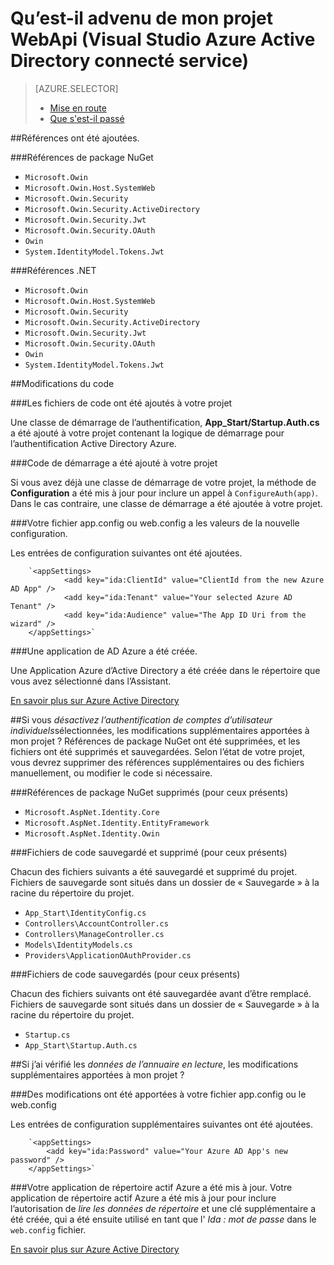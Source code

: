 <properties
    pageTitle="Qu’est-il advenu de mon projet WebApi (Visual Studio Azure Active Directory connecté service) | Microsoft Azure "
    description="Décrit ce qui arrive à votre projet MVC WebApi vous connectez à Active Directory Azure à l’aide de Visual Studio"
  services="active-directory"
    documentationCenter=""
    authors="TomArcher"
    manager="douge"
    editor=""/>

<tags
    ms.service="active-directory"
    ms.workload="web"
    ms.tgt_pltfrm="vs-what-happened"
    ms.devlang="na"
    ms.topic="article"
    ms.date="08/15/2016"
    ms.author="tarcher"/>

# <a name="what-happened-to-my-webapi-project-visual-studio-azure-active-directory-connected-service"></a>Qu’est-il advenu de mon projet WebApi (Visual Studio Azure Active Directory connecté service)

> [AZURE.SELECTOR]
> - [Mise en route](vs-active-directory-webapi-getting-started.md)
> - [Que s'est-il passé](vs-active-directory-webapi-what-happened.md)

##<a name="references-have-been-added"></a>Références ont été ajoutées.

###<a name="nuget-package-references"></a>Références de package NuGet

- `Microsoft.Owin`
- `Microsoft.Owin.Host.SystemWeb`
- `Microsoft.Owin.Security`
- `Microsoft.Owin.Security.ActiveDirectory`
- `Microsoft.Owin.Security.Jwt`
- `Microsoft.Owin.Security.OAuth`
- `Owin`
- `System.IdentityModel.Tokens.Jwt`

###<a name="net-references"></a>Références .NET

- `Microsoft.Owin`
- `Microsoft.Owin.Host.SystemWeb`
- `Microsoft.Owin.Security`
- `Microsoft.Owin.Security.ActiveDirectory`
- `Microsoft.Owin.Security.Jwt`
- `Microsoft.Owin.Security.OAuth`
- `Owin`
- `System.IdentityModel.Tokens.Jwt`

##<a name="code-changes"></a>Modifications du code

###<a name="code-files-were-added-to-your-project"></a>Les fichiers de code ont été ajoutés à votre projet

Une classe de démarrage de l’authentification, **App_Start/Startup.Auth.cs** a été ajouté à votre projet contenant la logique de démarrage pour l’authentification Active Directory Azure.

###<a name="startup-code-was-added-to-your-project"></a>Code de démarrage a été ajouté à votre projet

Si vous avez déjà une classe de démarrage de votre projet, la méthode de **Configuration** a été mis à jour pour inclure un appel à `ConfigureAuth(app)`. Dans le cas contraire, une classe de démarrage a été ajoutée à votre projet.


###<a name="your-appconfig-or-webconfig-file-has-new-configuration-values"></a>Votre fichier app.config ou web.config a les valeurs de la nouvelle configuration.

Les entrées de configuration suivantes ont été ajoutées.
```
    `<appSettings>
            <add key="ida:ClientId" value="ClientId from the new Azure AD App" />
            <add key="ida:Tenant" value="Your selected Azure AD Tenant" />
            <add key="ida:Audience" value="The App ID Uri from the wizard" />
    </appSettings>`
```

###<a name="an-azure-ad-app-was-created"></a>Une application de AD Azure a été créée.

Une Application Azure d’Active Directory a été créée dans le répertoire que vous avez sélectionné dans l’Assistant.

[En savoir plus sur Azure Active Directory](https://azure.microsoft.com/services/active-directory/)

##<a name="if-i-checked-disable-individual-user-accounts-authentication-what-additional-changes-were-made-to-my-project"></a>Si vous *désactivez l’authentification de comptes d’utilisateur individuels*sélectionnées, les modifications supplémentaires apportées à mon projet ?
Références de package NuGet ont été supprimées, et les fichiers ont été supprimés et sauvegardées. Selon l’état de votre projet, vous devrez supprimer des références supplémentaires ou des fichiers manuellement, ou modifier le code si nécessaire.

###<a name="nuget-package-references-removed-for-those-present"></a>Références de package NuGet supprimés (pour ceux présents)

- `Microsoft.AspNet.Identity.Core`
- `Microsoft.AspNet.Identity.EntityFramework`
- `Microsoft.AspNet.Identity.Owin`

###<a name="code-files-backed-up-and-removed-for-those-present"></a>Fichiers de code sauvegardé et supprimé (pour ceux présents)

Chacun des fichiers suivants a été sauvegardé et supprimé du projet. Fichiers de sauvegarde sont situés dans un dossier de « Sauvegarde » à la racine du répertoire du projet.

- `App_Start\IdentityConfig.cs`
- `Controllers\AccountController.cs`
- `Controllers\ManageController.cs`
- `Models\IdentityModels.cs`
- `Providers\ApplicationOAuthProvider.cs`

###<a name="code-files-backed-up-for-those-present"></a>Fichiers de code sauvegardés (pour ceux présents)

Chacun des fichiers suivants ont été sauvegardée avant d’être remplacé. Fichiers de sauvegarde sont situés dans un dossier de « Sauvegarde » à la racine du répertoire du projet.

- `Startup.cs`
- `App_Start\Startup.Auth.cs`

##<a name="if-i-checked-read-directory-data-what-additional-changes-were-made-to-my-project"></a>Si j’ai vérifié les *données de l’annuaire en lecture*, les modifications supplémentaires apportées à mon projet ?

###<a name="additional-changes-were-made-to-your-appconfig-or-webconfig"></a>Des modifications ont été apportées à votre fichier app.config ou le web.config

Les entrées de configuration supplémentaires suivantes ont été ajoutées.

```
    `<appSettings>
        <add key="ida:Password" value="Your Azure AD App's new password" />
    </appSettings>`
```

###<a name="your-azure-active-directory-app-was-updated"></a>Votre application de répertoire actif Azure a été mis à jour.
Votre application de répertoire actif Azure a été mis à jour pour inclure l’autorisation de *lire les données de répertoire* et une clé supplémentaire a été créée, qui a été ensuite utilisé en tant que l' *Ida : mot de passe* dans le `web.config` fichier.

[En savoir plus sur Azure Active Directory](https://azure.microsoft.com/services/active-directory/)
